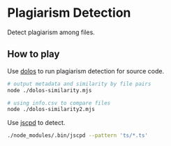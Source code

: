 # Plagiarism Detection

Detect plagiarism among files.

## How to play

Use [dolos][dolos] to run plagiarism detection for source code.

```bash
# output metadata and similarity by file pairs
node ./dolos-similarity.mjs

# using info.csv to compare files
node ./dolos-similarity2.mjs
```

Use [jscpd][jscpd] to detect.

```bash
./node_modules/.bin/jscpd --pattern 'ts/*.ts'
```

[dolos]: https://dolos.ugent.be/guide/
[jscpd]: https://github.com/kucherenko/jscpd

